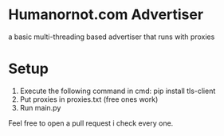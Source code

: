 # Humanornot.com Advertiser
 a basic multi-threading based advertiser that runs with proxies

# Setup
1. Execute the following command in cmd: pip install tls-client
2. Put proxies in proxies.txt (free ones work)
3. Run main.py

Feel free to open a pull request i check every one.
